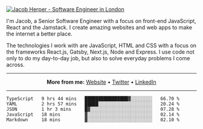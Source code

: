 [![Jacob Herper - Software Engineer in London](https://res.cloudinary.com/jacobherper/image/upload/v1595605963/github_banner.png)](https://herper.io/)

I'm Jacob, a Senior Software Engineer with a focus on front-end JavaScript, React and the Jamstack. I create amazing websites and web apps to make the internet a better place.

The technologies I work with are JavaScript, HTML and CSS with a focus on the frameworks React.js, Gatsby, Next.js, Node and Express. I use code not only to do my day-to-day job, but also to solve everyday problems I come across.

-----

<p align="center">
  <strong>More from me:</strong> 
  <a href="https://herper.io">Website</a> •
  <a href="https://twitter.com/intent/follow?screen_name=jakeherp&tw_p=followbutton">Twitter</a> •
  <a href="https://www.linkedin.com/in/jacobherper/">LinkedIn</a>
</p>

-----

<!--START_SECTION:waka-->
```text
TypeScript   9 hrs 44 mins   ████████████████▓░░░░░░░░   66.70 % 
YAML         2 hrs 57 mins   █████░░░░░░░░░░░░░░░░░░░░   20.24 % 
JSON         1 hr 3 mins     █▓░░░░░░░░░░░░░░░░░░░░░░░   07.28 % 
JavaScript   18 mins         ▓░░░░░░░░░░░░░░░░░░░░░░░░   02.14 % 
Markdown     18 mins         ▓░░░░░░░░░░░░░░░░░░░░░░░░   02.10 % 
```
<!--END_SECTION:waka-->
